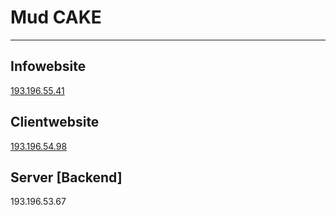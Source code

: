 # Mud CAKE
***
## Infowebsite
[193.196.55.41](http:193.196.55.41)

## Clientwebsite
[193.196.54.98](http:193.196.54.98)

## Server [Backend]
193.196.53.67

